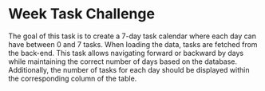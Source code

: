 # Week Task Challenge

The goal of this task is to create a 7-day task calendar where each day can have between 0 and 7 tasks. When loading the data, tasks are fetched from the back-end. This task allows navigating forward or backward by days while maintaining the correct number of days based on the database. Additionally, the number of tasks for each day should be displayed within the corresponding column of the table.
